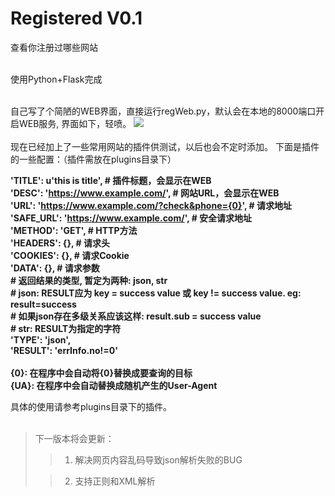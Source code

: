 # Registered V0.1
查看你注册过哪些网站<br />
  <br>

使用Python+Flask完成<br />
  <br>
  
自己写了个简陋的WEB界面，直接运行regWeb.py，默认会在本地的8000端口开启WEB服务, 界面如下，轻喷。
<img src="http://ww2.sinaimg.cn/large/7c541441gw1eytu0l5xvgj211y0ij0t9.jpg"><br />
  <br>
现在已经加上了一些常用网站的插件供测试，以后也会不定时添加。
下面是插件的一些配置：（插件需放在plugins目录下）

**'TITLE': u'this is title',  # 插件标题，会显示在WEB**<br />
**'DESC': 'https://www.example.com/',  # 网站URL，会显示在WEB**<br />
**'URL': 'https://www.example.com/?check&phone={0}',  # 请求地址**<br />
**'SAFE_URL': 'https://www.example.com/',  # 安全请求地址**<br />
**'METHOD': 'GET',  # HTTP方法**<br />
**'HEADERS': {},  # 请求头**<br />
**'COOKIES': {},  # 请求Cookie**<br />
**'DATA': {},  # 请求参数**<br />
**\# 返回结果的类型, 暂定为两种: json, str**<br />
**\# json: RESULT应为 key = success value 或 key != success value. eg: result=success**<br />
**\# 如果json存在多级关系应该这样: result.sub = success value**<br />
**\# str: RESULT为指定的字符**<br />
**'TYPE': 'json',**<br />
**'RESULT': 'errInfo.no!=0'**<br />
  <br>
**{0}: 在程序中会自动将{0}替换成要查询的目标**<br />
**{UA}: 在程序中会自动替换成随机产生的User-Agent**<br />

具体的使用请参考plugins目录下的插件。<br />
  <br>

> 下一版本将会更新：
> 
>> 1. 解决网页内容乱码导致json解析失败的BUG
> 
>> 2. 支持正则和XML解析
